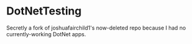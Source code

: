 # DotNetTesting

Secretly a fork of joshuafairchild1's now-deleted repo because I had no currently-working DotNet apps.
